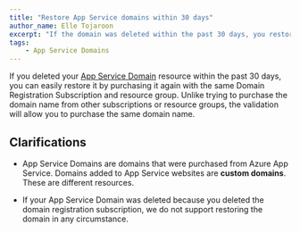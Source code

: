 ```yaml
---
title: "Restore App Service domains within 30 days"
author_name: Elle Tojaroon
excerpt: "If the domain was deleted within the past 30 days, you restore it by re-creating the resource under the same subscription and resource group."
tags:
    - App Service Domains
---
```


If you deleted your [App Service Domain](https://docs.microsoft.com/en-us/azure/app-service/manage-custom-dns-buy-domain#buy-the-domain) resource within the past 30 days, you can easily restore it by purchasing it again with the same Domain Registration Subscription and resource group. Unlike trying to purchase the domain name from other subscriptions or resource groups, the validation will allow you to purchase the same domain name.

## Clarifications

* App Service Domains are domains that were purchased from Azure App Service. Domains added to App Service websites are **custom domains**. These are different resources.

* If your App Service Domain was deleted because you deleted the domain registration subscription, we do not support restoring the domain in any circumstance.
